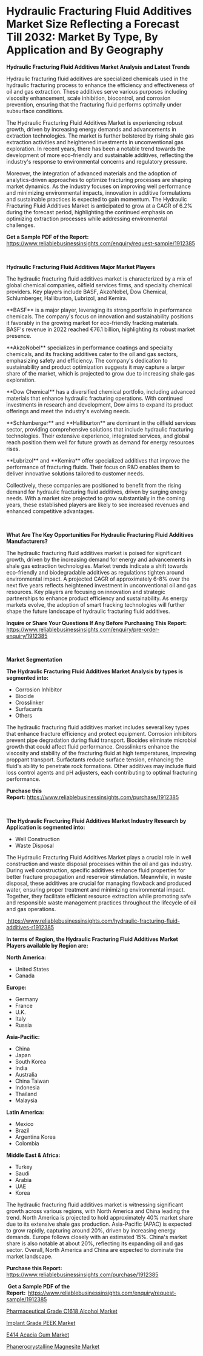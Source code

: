<p><h1>Hydraulic Fracturing Fluid Additives Market Size Reflecting a Forecast Till 2032: Market By Type, By Application and By Geography</h1></p><p><strong>Hydraulic Fracturing Fluid Additives Market Analysis and Latest Trends</strong></p>
<p><p>Hydraulic fracturing fluid additives are specialized chemicals used in the hydraulic fracturing process to enhance the efficiency and effectiveness of oil and gas extraction. These additives serve various purposes including viscosity enhancement, scale inhibition, biocontrol, and corrosion prevention, ensuring that the fracturing fluid performs optimally under subsurface conditions. </p><p>The Hydraulic Fracturing Fluid Additives Market is experiencing robust growth, driven by increasing energy demands and advancements in extraction technologies. The market is further bolstered by rising shale gas extraction activities and heightened investments in unconventional gas exploration. In recent years, there has been a notable trend towards the development of more eco-friendly and sustainable additives, reflecting the industry's response to environmental concerns and regulatory pressure.</p><p>Moreover, the integration of advanced materials and the adoption of analytics-driven approaches to optimize fracturing processes are shaping market dynamics. As the industry focuses on improving well performance and minimizing environmental impacts, innovation in additive formulations and sustainable practices is expected to gain momentum. The Hydraulic Fracturing Fluid Additives Market is anticipated to grow at a CAGR of 6.2% during the forecast period, highlighting the continued emphasis on optimizing extraction processes while addressing environmental challenges.</p></p>
<p><strong>Get a Sample PDF of the Report:&nbsp;</strong> <a href="https://www.reliablebusinessinsights.com/enquiry/request-sample/1912385?utm_campaign=1877&utm_medium=2&utm_source=Github&utm_content=ia&utm_term=04022025&utm_id=hydraulic-fracturing-fluid-additives">https://www.reliablebusinessinsights.com/enquiry/request-sample/1912385</a></p>
<p>&nbsp;</p>
<p><strong>Hydraulic Fracturing Fluid Additives Major Market Players</strong></p>
<p><p>The hydraulic fracturing fluid additives market is characterized by a mix of global chemical companies, oilfield services firms, and specialty chemical providers. Key players include BASF, AkzoNobel, Dow Chemical, Schlumberger, Halliburton, Lubrizol, and Kemira.</p><p>**BASF** is a major player, leveraging its strong portfolio in performance chemicals. The company's focus on innovation and sustainability positions it favorably in the growing market for eco-friendly fracking materials. BASF's revenue in 2022 reached €76.1 billion, highlighting its robust market presence.</p><p>**AkzoNobel** specializes in performance coatings and specialty chemicals, and its fracking additives cater to the oil and gas sectors, emphasizing safety and efficiency. The company's dedication to sustainability and product optimization suggests it may capture a larger share of the market, which is projected to grow due to increasing shale gas exploration.</p><p>**Dow Chemical** has a diversified chemical portfolio, including advanced materials that enhance hydraulic fracturing operations. With continued investments in research and development, Dow aims to expand its product offerings and meet the industry's evolving needs.</p><p>**Schlumberger** and **Halliburton** are dominant in the oilfield services sector, providing comprehensive solutions that include hydraulic fracturing technologies. Their extensive experience, integrated services, and global reach position them well for future growth as demand for energy resources rises.</p><p>**Lubrizol** and **Kemira** offer specialized additives that improve the performance of fracturing fluids. Their focus on R&D enables them to deliver innovative solutions tailored to customer needs.</p><p>Collectively, these companies are positioned to benefit from the rising demand for hydraulic fracturing fluid additives, driven by surging energy needs. With a market size projected to grow substantially in the coming years, these established players are likely to see increased revenues and enhanced competitive advantages.</p></p>
<p>&nbsp;</p>
<p><strong>What Are The Key Opportunities For Hydraulic Fracturing Fluid Additives Manufacturers?</strong></p>
<p><p>The hydraulic fracturing fluid additives market is poised for significant growth, driven by the increasing demand for energy and advancements in shale gas extraction technologies. Market trends indicate a shift towards eco-friendly and biodegradable additives as regulations tighten around environmental impact. A projected CAGR of approximately 6-8% over the next five years reflects heightened investment in unconventional oil and gas resources. Key players are focusing on innovation and strategic partnerships to enhance product efficiency and sustainability. As energy markets evolve, the adoption of smart fracking technologies will further shape the future landscape of hydraulic fracturing fluid additives.</p></p>
<p><strong>Inquire or Share Your Questions If Any Before Purchasing This Report:</strong> <a href="https://www.reliablebusinessinsights.com/enquiry/pre-order-enquiry/1912385?utm_campaign=1877&utm_medium=2&utm_source=Github&utm_content=ia&utm_term=04022025&utm_id=hydraulic-fracturing-fluid-additives">https://www.reliablebusinessinsights.com/enquiry/pre-order-enquiry/1912385</a></p>
<p>&nbsp;</p>
<p><strong>Market Segmentation</strong></p>
<p><strong>The Hydraulic Fracturing Fluid Additives Market Analysis by types is segmented into:</strong></p>
<p><ul><li>Corrosion Inhibitor</li><li>Biocide</li><li>Crosslinker</li><li>Surfacants</li><li>Others</li></ul></p>
<p><p>The hydraulic fracturing fluid additives market includes several key types that enhance fracture efficiency and protect equipment. Corrosion inhibitors prevent pipe degradation during fluid transport. Biocides eliminate microbial growth that could affect fluid performance. Crosslinkers enhance the viscosity and stability of the fracturing fluid at high temperatures, improving proppant transport. Surfactants reduce surface tension, enhancing the fluid's ability to penetrate rock formations. Other additives may include fluid loss control agents and pH adjusters, each contributing to optimal fracturing performance.</p></p>
<p><strong>Purchase this Report:&nbsp;</strong><a href="https://www.reliablebusinessinsights.com/purchase/1912385?utm_campaign=1877&utm_medium=2&utm_source=Github&utm_content=ia&utm_term=04022025&utm_id=hydraulic-fracturing-fluid-additives">https://www.reliablebusinessinsights.com/purchase/1912385</a></p>
<p>&nbsp;</p>
<p><strong>The Hydraulic Fracturing Fluid Additives Market Industry Research by Application is segmented into:</strong></p>
<p><ul><li>Well Construction</li><li>Waste Disposal</li></ul></p>
<p><p>The Hydraulic Fracturing Fluid Additives Market plays a crucial role in well construction and waste disposal processes within the oil and gas industry. During well construction, specific additives enhance fluid properties for better fracture propagation and reservoir stimulation. Meanwhile, in waste disposal, these additives are crucial for managing flowback and produced water, ensuring proper treatment and minimizing environmental impact. Together, they facilitate efficient resource extraction while promoting safe and responsible waste management practices throughout the lifecycle of oil and gas operations.</p></p>
<p><a href="https://www.reliablebusinessinsights.com/hydraulic-fracturing-fluid-additives-r1912385?utm_campaign=1877&utm_medium=2&utm_source=Github&utm_content=ia&utm_term=04022025&utm_id=hydraulic-fracturing-fluid-additives">&nbsp;https://www.reliablebusinessinsights.com/hydraulic-fracturing-fluid-additives-r1912385</a></p>
<p><strong>In terms of Region, the Hydraulic Fracturing Fluid Additives Market Players available by Region are:</strong></p>
<p>
    <p> <strong> North America: </strong>
        <ul>
            <li>United States</li>
            <li>Canada</li>
        </ul>
        </p> 
    <p> <strong> Europe: </strong>
        <ul>
            <li>Germany</li>
            <li>France</li>
            <li>U.K.</li>
            <li>Italy</li>
            <li>Russia</li>
        </ul>
        </p> 
    <p> <strong> Asia-Pacific: </strong>
        <ul>
            <li>China</li>
            <li>Japan</li>
            <li>South Korea</li>
            <li>India</li>
            <li>Australia</li>
            <li>China Taiwan</li>
            <li>Indonesia</li>
            <li>Thailand</li>
            <li>Malaysia</li>
        </ul>
        </p> 
    <p> <strong> Latin America: </strong>
        <ul>
            <li>Mexico</li>
            <li>Brazil</li>
            <li>Argentina Korea</li>
            <li>Colombia</li>
        </ul>
        </p> 
    <p> <strong> Middle East & Africa: </strong>
        <ul>
            <li>Turkey</li>
            <li>Saudi</li>
            <li>Arabia</li>
            <li>UAE</li>
            <li>Korea</li>
        </ul>
    </p>
    </p>
<p><p>The hydraulic fracturing fluid additives market is witnessing significant growth across various regions, with North America and China leading the trend. North America is projected to hold approximately 40% market share due to its extensive shale gas production. Asia-Pacific (APAC) is expected to grow rapidly, capturing around 20%, driven by increasing energy demands. Europe follows closely with an estimated 15%. China's market share is also notable at about 20%, reflecting its expanding oil and gas sector. Overall, North America and China are expected to dominate the market landscape.</p></p>
<p><strong>Purchase this Report: </strong><a href="https://www.reliablebusinessinsights.com/purchase/1912385?utm_campaign=1877&utm_medium=2&utm_source=Github&utm_content=ia&utm_term=04022025&utm_id=hydraulic-fracturing-fluid-additives">https://www.reliablebusinessinsights.com/purchase/1912385</a></p>
<p>&nbsp;<strong>Get a Sample PDF of the Report:&nbsp;&nbsp;</strong><a href="https://www.reliablebusinessinsights.com/enquiry/request-sample/1912385?utm_campaign=1877&utm_medium=2&utm_source=Github&utm_content=ia&utm_term=04022025&utm_id=hydraulic-fracturing-fluid-additives">https://www.reliablebusinessinsights.com/enquiry/request-sample/1912385</a></p>
<p><strong></strong></p>
<p><p><a href="https://github.com/deyniphytic/Market-Research-Report-List-1/blob/main/pharmaceutical-grade-c1618-alcohol-market.md?utm_campaign=1877&utm_medium=2&utm_source=Github&utm_content=ia&utm_term=04022025&utm_id=hydraulic-fracturing-fluid-additives">Pharmaceutical Grade C1618 Alcohol Market</a></p><p><a href="https://github.com/qetelosooya/Market-Research-Report-List-1/blob/main/implant-grade-peek-market.md?utm_campaign=1877&utm_medium=2&utm_source=Github&utm_content=ia&utm_term=04022025&utm_id=hydraulic-fracturing-fluid-additives">Implant Grade PEEK Market</a></p><p><a href="https://github.com/haaszgettre6/Market-Research-Report-List-1/blob/main/e414-acacia-gum-market.md?utm_campaign=1877&utm_medium=2&utm_source=Github&utm_content=ia&utm_term=04022025&utm_id=hydraulic-fracturing-fluid-additives">E414 Acacia Gum Market</a></p><p><a href="https://github.com/zanoligarav/Market-Research-Report-List-1/blob/main/phanerocrystalline-magnesite-market.md?utm_campaign=1877&utm_medium=2&utm_source=Github&utm_content=ia&utm_term=04022025&utm_id=hydraulic-fracturing-fluid-additives">Phanerocrystalline Magnesite Market</a></p></p>